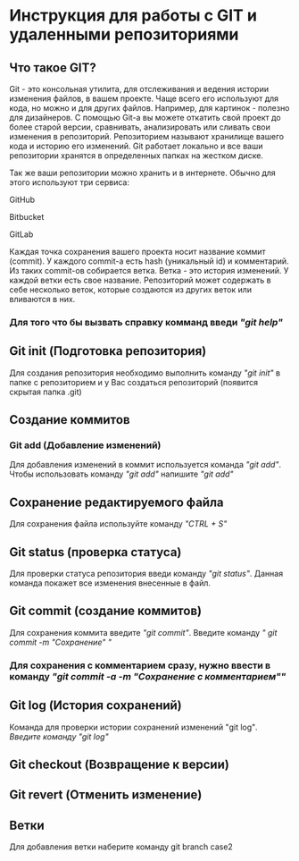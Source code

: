 # Инструкция для работы с GIT и удаленными репозиториями #
## Что такое GIT?
Git - это консольная утилита, для отслеживания и ведения истории изменения файлов, в вашем проекте. Чаще всего его используют для кода, но можно и для других файлов. Например, для картинок - полезно для дизайнеров.
С помощью Git-a вы можете откатить свой проект до более старой версии, сравнивать, анализировать или сливать свои изменения в репозиторий.
Репозиторием называют хранилище вашего кода и историю его изменений. Git работает локально и все ваши репозитории хранятся в определенных папках на жестком диске.

Так же ваши репозитории можно хранить и в интернете. Обычно для этого используют три сервиса:

GitHub

Bitbucket

GitLab

Каждая точка сохранения вашего проекта носит название коммит (commit). У каждого commit-a есть hash (уникальный id) и комментарий. Из таких commit-ов собирается ветка. Ветка - это история изменений. У каждой ветки есть свое название. Репозиторий может содержать в себе несколько веток, которые создаются из других веток или вливаются в них.

### Для того что бы вызвать справку комманд введи *"git help"*

## Git init (Подготовка репозитория)
Для создания репозитория необходимо выполнить команду *"git init"* в папке с репозиторием и у Вас создаться репозиторий (появится скрытая папка .git)

## Создание коммитов

### Git add (Добавление изменений)
Для добавления изменений в коммит используется команда *"git add"*. Чтобы использовать команду *"git add"* напишите *"git add" <filename>*

## Сохранение редактируемого файла
Для сохранения файла используйте команду *"CTRL + S"*

## Git status (проверка статуса)
Для проверки статуса репозитория введи команду *"git status"*. Данная команда покажет все изменения внесенные в файл.

## Git commit (создание коммитов)
Для сохранения коммита введите *"git commit"*. Введите команду *" git commit -m "Сохранение" "*


### Для сохранения с комментарием сразу, нужно ввести в команду *"git commit -a -m "Сохранение с комментарием""*

## Git log (История сохранений)
Команда для проверки истории сохранений изменений "git log"*. Введите команду "git log"*

## Git checkout (Возвращение к версии)

## Git revert (Отменить изменение)

## Ветки
Для добавления ветки наберите команду git branch case2 
